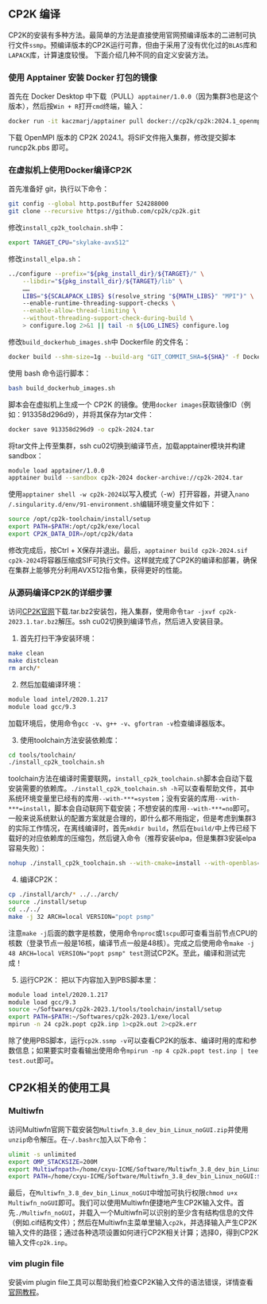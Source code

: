 
## CP2K 编译

CP2K的安装有多种方法。最简单的方法是直接使用官网预编译版本的二进制可执行文件`ssmp`。预编译版本的CP2K运行可靠，但由于采用了没有优化过的`BLAS`库和`LAPACK`库，计算速度较慢。
下面介绍几种不同的自定义安装方法。

### 使用 Apptainer 安装 Docker 打包的镜像
首先在 Docker Desktop 中下载（PULL）`apptainer/1.0.0`（因为集群3也是这个版本），然后按`Win + R`打开`cmd`终端，输入：
```sh
docker run -it kaczmarj/apptainer pull docker://cp2k/cp2k:2024.1_openmpi_skylake-avx512_psmp
```
下载 OpenMPI 版本的 CP2K 2024.1。将SIF文件拖入集群，修改提交脚本 runcp2k.pbs 即可。

### 在虚拟机上使用Docker编译CP2K
首先准备好 git，执行以下命令：
```sh
git config --global http.postBuffer 524288000
git clone --recursive https://github.com/cp2k/cp2k.git
```
修改`install_cp2k_toolchain.sh`中：
```sh
export TARGET_CPU="skylake-avx512"
```
修改`install_elpa.sh`：
```sh
../configure --prefix="${pkg_install_dir}/${TARGET}/" \
    --libdir="${pkg_install_dir}/${TARGET}/lib" \
    ……
    LIBS="${SCALAPACK_LIBS} $(resolve_string "${MATH_LIBS}" "MPI")" \
    --enable-runtime-threading-support-checks \
    --enable-allow-thread-limiting \
    --without-threading-support-check-during-build \
    > configure.log 2>&1 || tail -n ${LOG_LINES} configure.log
```
修改`build_dockerhub_images.sh`中 Dockerfile 的文件名：
```sh
docker build --shm-size=1g --build-arg "GIT_COMMIT_SHA=${SHA}" -f Dockerfile.test_psmp -t "${TAG}" ../../
```
使用 bash 命令运行脚本：
```sh
bash build_dockerhub_images.sh
```
脚本会在虚拟机上生成一个 CP2K 的镜像。使用`docker images`获取镜像ID（例如：913358d296d9），并将其保存为tar文件：
```sh
docker save 913358d296d9 -o cp2k-2024.tar
```
将tar文件上传至集群，ssh cu02切换到编译节点，加载apptainer模块并构建sandbox：
```sh
module load apptainer/1.0.0
apptainer build --sandbox cp2k-2024 docker-archive://cp2k-2024.tar
```
使用`apptainer shell -w cp2k-2024`以写入模式（-w）打开容器，并键入`nano /.singularity.d/env/91-environment.sh`编辑环境变量文件如下：
```sh
source /opt/cp2k-toolchain/install/setup
export PATH=$PATH:/opt/cp2k/exe/local
export CP2K_DATA_DIR=/opt/cp2k/data
```
修改完成后，按Ctrl + X保存并退出。最后，`apptainer build cp2k-2024.sif cp2k-2024`将容器压缩成SIF可执行文件。这样就完成了CP2K的编译和部署，确保在集群上能够充分利用AVX512指令集，获得更好的性能。

### 从源码编译CP2K的详细步骤
访问[CP2K官网](https://www.cp2k.org/download)下载.tar.bz2安装包，拖入集群，使用命令`tar -jxvf cp2k-2023.1.tar.bz2`解压。ssh cu02切换到编译节点，然后进入安装目录。

1. 首先打扫干净安装环境：
```sh
make clean
make distclean
rm arch/*
```
2. 然后加载编译环境：
```sh
module load intel/2020.1.217
module load gcc/9.3
```
加载环境后，使用命令`gcc -v`、`g++ -v`、`gfortran -v`检查编译器版本。

3. 使用toolchain方法安装依赖库：
```sh
cd tools/toolchain/
./install_cp2k_toolchain.sh
```
toolchain方法在编译时需要联网，`install_cp2k_toolchain.sh`脚本会自动下载安装需要的依赖库。`./install_cp2k_toolchain.sh -h`可以查看帮助文件，其中系统环境变量里已经有的库用`--with-***=system`；没有安装的库用`--with-***=install`，脚本会自动联网下载安装；不想安装的库用`--with-***=no`即可。一般来说系统默认的配置方案就是合理的，即什么都不用指定，但是考虑到集群3的实际工作情况，在离线编译时，首先`mkdir build`，然后在`build/`中上传已经下载好的对应依赖库的压缩包，然后键入命令（推荐安装elpa，但是集群3安装elpa容易失败）：
```sh
nohup ./install_cp2k_toolchain.sh --with-cmake=install --with-openblas=no --with-scalapack=no --with-elpa=no --with-plumed=install --with-sirius=no > install.log 2>&1 &
```
4. 编译CP2K：
```sh
cp ./install/arch/* ../../arch/
source ./install/setup
cd ../../
make -j 32 ARCH=local VERSION="popt psmp"
```
注意`make -j`后面的数字是核数，使用命令`nproc`或`lscpu`即可查看当前节点CPU的核数（登录节点一般是16核，编译节点一般是48核）。完成之后使用命令`make -j 48 ARCH=local VERSION="popt psmp" test`测试CP2K。至此，编译和测试完成！

5. 运行CP2K：
把以下内容加入到PBS脚本里：
```sh
module load intel/2020.1.217
module load gcc/9.3
source ~/Softwares/cp2k-2023.1/tools/toolchain/install/setup
export PATH=$PATH:~/Softwares/cp2k-2023.1/exe/local
mpirun -n 24 cp2k.popt cp2k.inp 1>cp2k.out 2>cp2k.err
```
除了使用PBS脚本，运行`cp2k.ssmp -v`可以查看CP2K的版本、编译时用的库和参数信息；如果要实时查看输出使用命令`mpirun -np 4 cp2k.popt test.inp | tee test.out`即可。

## CP2K相关的使用工具

### Multiwfn
访问Multiwfn官网下载安装包`Multiwfn_3.8_dev_bin_Linux_noGUI.zip`并使用`unzip`命令解压。在`~/.bashrc`加入以下命令：
```sh
ulimit -s unlimited
export OMP_STACKSIZE=200M
export Multiwfnpath=/home/cxyu-ICME/Software/Multiwfn_3.8_dev_bin_Linux_noGUI
export PATH=/home/cxyu-ICME/Software/Multiwfn_3.8_dev_bin_Linux_noGUI:${PATH}
```
最后，在`Multiwfn_3.8_dev_bin_Linux_noGUI`中增加可执行权限`chmod u+x Multiwfn_noGUI`即可。我们可以使用Multiwfn便捷地产生CP2K输入文件。首先`./Multiwfn_noGUI`，并载入一个Multiwfn可以识别的至少含有结构信息的文件（例如.cif结构文件）；然后在Multiwfn主菜单里输入`cp2k`，并选择输入产生CP2K输入文件的路径；通过各种选项设置如何进行CP2K相关计算；选择0，得到CP2K输入文件`cp2k.inp`。

### vim plugin file
安装vim plugin file工具可以帮助我们检查CP2K输入文件的语法错误，详情查看[官网教程](https://www.cp2k.org/tools:vim)。
